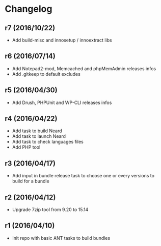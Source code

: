 # Changelog

## r7 (2016/10/22)

* Add build-misc and innosetup / innoextract libs

## r6 (2016/07/14)

* Add Notepad2-mod, Memcached and phpMemAdmin releases infos
* Add .gitkeep to default excludes

## r5 (2016/04/30)

* Add Drush, PHPUnit and WP-CLI releases infos

## r4 (2016/04/22)

* Add task to build Neard
* Add task to launch Neard
* Add task to check languages files 
* Add PHP tool

## r3 (2016/04/17)

* Add input in bundle release task to choose one or every versions to build for a bundle

## r2 (2016/04/12)

* Upgrade 7zip tool from 9.20 to 15.14

## r1 (2016/04/10)

* Init repo with basic ANT tasks to build bundles
